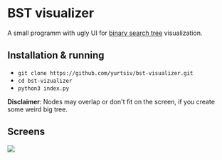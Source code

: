 # BST visualizer

A small programm with ugly UI for [binary search tree](https://en.wikipedia.org/wiki/Binary_search_tree) visualization.

## Installation & running
-  `git clone https://github.com/yurtsiv/bst-visualizer.git`
-  `cd bst-vizualizer`
-  `python3 index.py`


**Disclaimer**: Nodes may overlap or don't fit on the screen, if you create some weird big tree.

## Screens

![](https://i.ibb.co/mv3QzTG/bst-screen-2.png)
